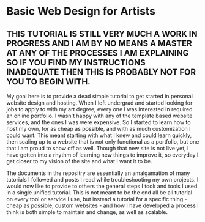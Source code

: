 # Basic Web Design for Artists

## THIS TUTORIAL IS STILL VERY MUCH A WORK IN PROGRESS AND I AM BY NO MEANS A MASTER AT ANY OF THE PROCESSES I AM EXPLAINING SO IF YOU FIND MY INSTRUCTIONS INADEQUATE THEN THIS IS PROBABLY NOT FOR YOU TO BEGIN WITH.

My goal here is to provide a dead simple tutorial to get started in personal website design and hosting. When I left undergrad and started looking for jobs to apply to with my art degree, every one I was interested in required an online portfolio. I wasn't happy with any of the template based website services, and the ones I was were expensive. So I started to learn how to host my own, for as cheap as possible, and with as much customization I could want. This meant starting with what I knew and could learn quickly, then scaling up to a website that is not only functional as a portfolio, but one that I am proud to show off as well. Though that new site is not live yet, I have gotten into a rhythm of learning new things to improve it, so everyday I get closer to my vision of the site and what I want it to be.

The documents in the repositry are essentially an amalgamation of many tutorials I followed and posts I read while troubleshooting my own projects. I would now like to provide to others the general steps I took and tools I used in a single unified tutorial. This is not meant to be the end all be all tutorial on every tool or service I use, but instead a tutorial for a specific thing - cheap as possible, custom websites - and how I have developed a process I think is both simple to maintain and change, as well as scalable.
